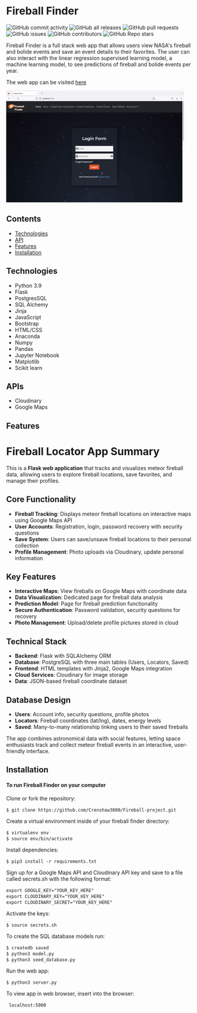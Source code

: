 # Fireball Finder <br />
![GitHub commit activity](https://img.shields.io/github/commit-activity/m/Crenshaw3000/Fireball-project)
![GitHub all releases](https://img.shields.io/github/downloads/Crenshaw3000/Fireball-project/total)
![GitHub pull requests](https://img.shields.io/github/issues-pr/Crenshaw3000/Fireball-project)
![GitHub issues](https://img.shields.io/github/issues/Crenshaw3000/Fireball-project)
![GitHub contributors](https://img.shields.io/github/contributors/Crenshaw3000/Fireball-project)
![GitHub Repo stars](https://img.shields.io/github/stars/Crenshaw3000/Fireball-project?style=social)

Fireball Finder is a full stack web app that allows users view NASA's fireball and bolide events and save an event details to their favorites. The user can also
interact with the linear regression supervised learning model, a machine learning model, to see predictions of fireball and bolide events per year. 

The web app can be visited [here](http://fireballfinder.com/)

![Homepage](/static/images/homepage.gif "Homepage") <br />


## Contents
* [Technologies](#technologies)
* [API](#api)
* [Features](#features)
* [Installation](#installation) <br />


## <a name="technologies"></a> Technologies
* Python 3.9
* Flask
* PostgresSQL
* SQL Alchemy
* Jinja
* JavaScript
* Bootstrap
* HTML/CSS
* Anaconda
* Numpy
* Pandas
* Jupyter Notebook
* Matplotlib
* Scikit learn <br />


## <a name="api"></a> APIs
* Cloudinary
* Google Maps <br />


## <a name="features"></a>Features

# Fireball Locator App Summary

This is a **Flask web application** that tracks and visualizes meteor fireball data, allowing users to explore fireball locations, save favorites, and manage their profiles.

## Core Functionality

- **Fireball Tracking**: Displays meteor fireball locations on interactive maps using Google Maps API
- **User Accounts**: Registration, login, password recovery with security questions
- **Save System**: Users can save/unsave fireball locations to their personal collection
- **Profile Management**: Photo uploads via Cloudinary, update personal information

## Key Features

- **Interactive Maps**: View fireballs on Google Maps with coordinate data
- **Data Visualization**: Dedicated page for fireball data analysis
- **Prediction Model**: Page for fireball prediction functionality
- **Secure Authentication**: Password validation, security questions for recovery
- **Photo Management**: Upload/delete profile pictures stored in cloud

## Technical Stack

- **Backend**: Flask with SQLAlchemy ORM
- **Database**: PostgreSQL with three main tables (Users, Locators, Saved)
- **Frontend**: HTML templates with Jinja2, Google Maps integration
- **Cloud Services**: Cloudinary for image storage
- **Data**: JSON-based fireball coordinate dataset

## Database Design

- **Users**: Account info, security questions, profile photos
- **Locators**: Fireball coordinates (lat/lng), dates, energy levels
- **Saved**: Many-to-many relationship linking users to their saved fireballs

The app combines astronomical data with social features, letting space enthusiasts track and collect meteor fireball events in an interactive, user-friendly interface.





## <a name="installation"></a> Installation
#### To run Fireball Finder on your computer

 Clone or fork the repository:
 ```
 $ git clone https://github.com/Crenshaw3000/Fireball-project.git
 ```
Create a virtual environment inside of your fireball finder directory:
```
$ virtualenv env
$ source env/bin/activate
```

Install dependencies:
```
$ pip3 install -r requirements.txt
```

Sign up for a Google Maps API and Cloudinary API key 
and save to a file called secrets.sh with the following format:
```
export GOOGLE_KEY="YOUR_KEY_HERE"
export CLOUDINARY_KEY="YOUR_KEY_HERE"
export CLOUDINARY_SECRET="YOUR_KEY_HERE"
```

Activate the keys:
```
$ source secrets.sh
```

To create the SQL database models run:
```
$ createdb saved
$ python3 model.py
$ python3 seed_database.py
```

Run the web app:
```
$ python3 server.py
```

To view app in web browser, insert into the browser:
```
 localhost:5000
 ```
